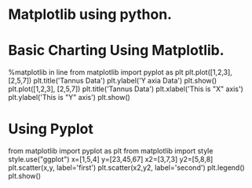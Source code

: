 # Matplotlib using python.
# Basic Charting Using Matplotlib.
%matplotlib in line
from matplotlib import pyplot as plt
plt.plot([1,2,3], [2,5,7])
plt.title('Tannus Data')
plt.ylabel('Y axia Data')
plt.show()
plt.plot([1,2,3], [2,5,7])
plt.title('Tannus Data')
plt.xlabel('This is "X" axis')
plt.ylabel('This is "Y" axis')
plt.show()

# Using Pyplot
from matplotlib import pyplot as plt
from matplotlib import style
style.use("ggplot")
x=[1,5,4]
y=[23,45,67]
x2=[3,7,3]
y2=[5,8,8]
plt.scatter(x,y, label='first')
plt.scatter(x2,y2, label='second')
plt.legend()
plt.show()
